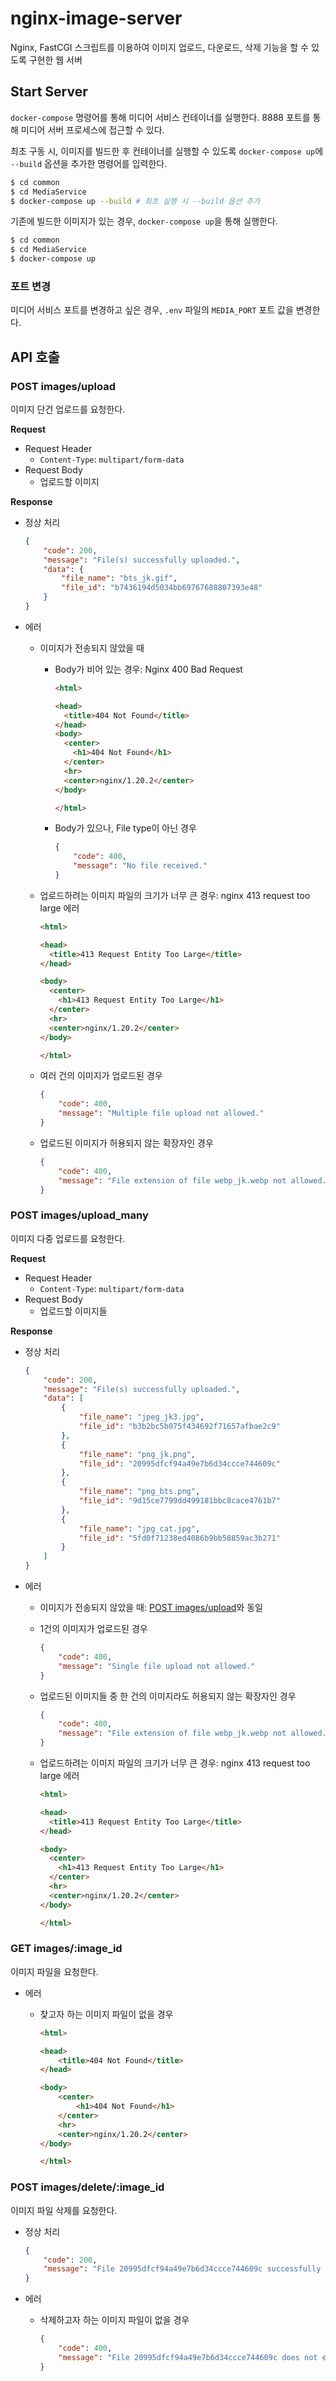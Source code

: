 # nginx-image-server

 Nginx, FastCGI 스크립트를 이용하여 이미지 업로드, 다운로드, 삭제 기능을 할 수 있도록 구현한 웹 서버


## Start Server

`docker-compose` 명령어를 통해 미디어 서비스 컨테이너를 실행한다. 8888 포트를 통해 미디어 서버 프로세스에 접근할 수 있다.

최초 구동 시, 이미지를 빌드한 후 컨테이너를 실행할 수 있도록 `docker-compose up`에 `--build` 옵션을 추가한 명령어를 입력한다.

```bash
$ cd common
$ cd MediaService
$ docker-compose up --build # 최초 실행 시 --build 옵션 추가
```

기존에 빌드한 이미지가 있는 경우, `docker-compose up`을 통해 실행한다.

```bash
$ cd common
$ cd MediaService
$ docker-compose up
```

### 포트 변경

미디어 서비스 포트를 변경하고 싶은 경우, `.env` 파일의 `MEDIA_PORT` 포트 값을 변경한다.

## API 호출


### POST images/upload

이미지 단건 업로드를 요청한다.

**Request**

- Request Header
  - `Content-Type`: `multipart/form-data`
- Request Body
  - 업로드할 이미지

**Response**

* 정상 처리

  ```json
  {
      "code": 200,
      "message": "File(s) successfully uploaded.",
      "data": {
          "file_name": "bts_jk.gif",
          "file_id": "b7436194d5034bb69767688807393e48"
      }
  }
  ```

* 에러

  * 이미지가 전송되지 않았을 때

    * Body가 비어 있는 경우: Nginx 400 Bad Request
      ```html
      <html>

      <head>
        <title>404 Not Found</title>
      </head>      
      <body>
        <center>
          <h1>404 Not Found</h1>
        </center>
        <hr>
        <center>nginx/1.20.2</center>
      </body>

      </html>
      ```

    * Body가 있으나, File type이 아닌 경우

      ```json
      {
          "code": 400,
          "message": "No file received."
      }
      ```
  
  * 업로드하려는 이미지 파일의 크기가 너무 큰 경우: nginx 413 request too large 에러
    ```html
    <html>

    <head>
      <title>413 Request Entity Too Large</title>
    </head>

    <body>
      <center>
        <h1>413 Request Entity Too Large</h1>
      </center>
      <hr>
      <center>nginx/1.20.2</center>
    </body>

    </html>
    ```
  
  * 여러 건의 이미지가 업로드된 경우

    ```json
    {
        "code": 400,
        "message": "Multiple file upload not allowed."
    }
    ```

  * 업로드된 이미지가 허용되지 않는 확장자인 경우

    ```json
    {
        "code": 400,
        "message": "File extension of file webp_jk.webp not allowed."
    }
    ```



### POST images/upload_many

이미지 다중 업로드를 요청한다.

**Request**

- Request Header
  - `Content-Type`: `multipart/form-data`
- Request Body
  - 업로드할 이미지들

**Response**

* 정상 처리

  ```json
  {
      "code": 200,
      "message": "File(s) successfully uploaded.",
      "data": [
          {
              "file_name": "jpeg_jk3.jpg",
              "file_id": "b3b2bc5b075f434692f71657afbae2c9"
          },
          {
              "file_name": "png_jk.png",
              "file_id": "20995dfcf94a49e7b6d34ccce744609c"
          },
          {
              "file_name": "png_bts.png",
              "file_id": "9d15ce7799dd499181bbc8cace4761b7"
          },
          {
              "file_name": "jpg_cat.jpg",
              "file_id": "5fd0f71238ed4086b9bb58859ac3b271"
          }
      ]
  }
  ```

* 에러

  * 이미지가 전송되지 않았을 때: [POST images/upload](#3-post-images/upload)와 동일

  * 1건의 이미지가 업로드된 경우

    ```json
    {
        "code": 400,
        "message": "Single file upload not allowed."
    }
    ```

  * 업로드된 이미지들 중 한 건의 이미지라도 허용되지 않는 확장자인 경우

    ```json
    {
        "code": 400,
        "message": "File extension of file webp_jk.webp not allowed."
    }
    ```

  * 업로드하려는 이미지 파일의 크기가 너무 큰 경우: nginx 413 request too large 에러
    ```html
    <html>

    <head>
      <title>413 Request Entity Too Large</title>
    </head>

    <body>
      <center>
        <h1>413 Request Entity Too Large</h1>
      </center>
      <hr>
      <center>nginx/1.20.2</center>
    </body>

    </html>
    ``` 
  

### GET images/:image_id

이미지 파일을 요청한다.

- 에러

  - 찾고자 하는 이미지 파일이 없을 경우

    ```html
    <html>
    
    <head>
    	<title>404 Not Found</title>
    </head>
    
    <body>
    	<center>
    		<h1>404 Not Found</h1>
    	</center>
    	<hr>
    	<center>nginx/1.20.2</center>
    </body>
    
    </html>
    ```

    

### POST images/delete/:image_id

이미지 파일 삭제를 요청한다.

- 정상 처리

  ```json
  {
      "code": 200,
      "message": "File 20995dfcf94a49e7b6d34ccce744609c successfully deleted."
  }
  ```

- 에러

  - 삭제하고자 하는 이미지 파일이 없을 경우

    ```json
    {
        "code": 400,
        "message": "File 20995dfcf94a49e7b6d34ccce744609c does not exists."
    }
    ```
